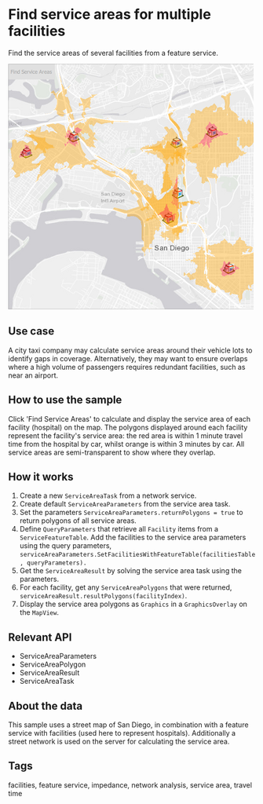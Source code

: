 # Find service areas for multiple facilities

Find the service areas of several facilities from a feature service.

![](screenshot.png)

## Use case

A city taxi company may calculate service areas around their vehicle lots to identify gaps in coverage. Alternatively, they may want to ensure overlaps where a high volume of passengers requires redundant facilities, such as near an airport.

## How to use the sample

Click 'Find Service Areas' to calculate and display the service area of each facility (hospital) on the map. The polygons displayed around each facility represent the facility's service area: the red area is within 1 minute travel time from the hospital by car, whilst orange is within 3 minutes by car. All service areas are semi-transparent to show where they overlap.

## How it works

1. Create a new `ServiceAreaTask` from a network service.
2. Create default `ServiceAreaParameters` from the service area task.
3. Set the parameters `ServiceAreaParameters.returnPolygons = true` to return polygons of all service areas.
4. Define `QueryParameters` that retrieve all `Facility` items from a `ServiceFeatureTable`. Add the facilities to the service area parameters using the query parameters, `serviceAreaParameters.SetFacilitiesWithFeatureTable(facilitiesTable, queryParameters).`
5. Get the `ServiceAreaResult` by solving the service area task using the parameters.
6. For each facility, get any `ServiceAreaPolygons` that were returned, `serviceAreaResult.resultPolygons(facilityIndex)`.
7. Display the service area polygons as `Graphics` in a `GraphicsOverlay` on the `MapView`.

## Relevant API

 - ServiceAreaParameters
 - ServiceAreaPolygon
 - ServiceAreaResult
 - ServiceAreaTask

## About the data

This sample uses a street map of San Diego, in combination with a feature service with facilities (used here to represent hospitals). Additionally a street network is used on the server for calculating the service area.

## Tags

facilities, feature service, impedance, network analysis, service area, travel time